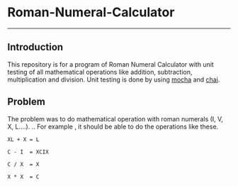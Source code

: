 # Roman-Numeral-Calculator

- - - -

## Introduction ##

This repository is for a program of Roman Numeral Calculator with unit testing of all mathematical operations like addition, subtraction, multiplication and division. Unit testing is done by using [mocha](https://mochajs.org/) and [chai](http://chaijs.com/). 


## Problem ##
The problem was to do mathematical operation with roman numerals (I, V, X, L....). .. For example , it should be able to do the operations  like these.

    XL + X = L

    C - I  = XCIX

    C / X  = X

    X * X  = C



